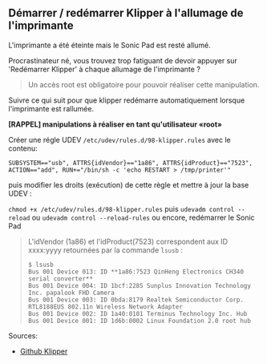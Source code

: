 ## Démarrer / redémarrer Klipper à l'allumage de l'imprimante

L'imprimante a été éteinte mais le Sonic Pad est resté allumé.

Procrastinateur né, vous trouvez trop fatiguant de devoir appuyer sur 'Redémarrer Klipper' à chaque allumage de l'imprimante ?

>  Un accès root est obligatoire pour pouvoir réaliser cette manipulation.

Suivre ce qui suit pour que klipper redémarre automatiquement lorsque l'imprimante est rallumée.

**[RAPPEL] manipulations à réaliser en tant qu'utilisateur «root»**

Créer une régle UDEV `/etc/udev/rules.d/98-klipper.rules` avec le contenu:

```
SUBSYSTEM=="usb", ATTRS{idVendor}=="1a86", ATTRS{idProduct}=="7523", ACTION=="add", RUN+="/bin/sh -c 'echo RESTART > /tmp/printer'"
```

puis modifier les droits (exécution) de cette règle et mettre à jour la base UDEV :

`chmod +x /etc/udev/rules.d/98-klipper.rules`
puis
`udevadm control --reload`
ou
`udevadm control --reload-rules`
ou encore, redémarrer le Sonic Pad

>  L'idVendor (1a86) et l'idProduct(7523) correspondent aux ID xxxx:yyyy retournées par la commande ̀`lsusb` :
>  ```
>  $ lsusb
>  Bus 001 Device 013: ID **1a86:7523 QinHeng Electronics CH340 serial converter**
>  Bus 001 Device 004: ID 1bcf:2285 Sunplus Innovation Technology Inc. papalook FHD Camera
>  Bus 001 Device 003: ID 0bda:8179 Realtek Semiconductor Corp. RTL8188EUS 802.11n Wireless Network Adapter
>  Bus 001 Device 002: ID 1a40:0101 Terminus Technology Inc. Hub
>  Bus 001 Device 001: ID 1d6b:0002 Linux Foundation 2.0 root hub
>  ```

Sources:
- [Github Klipper](https://github.com/Klipper3d/klipper/issues/835)
